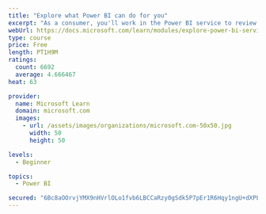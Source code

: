 ```yaml
---
title: "Explore what Power BI can do for you"
excerpt: "As a consumer, you'll work in the Power BI service to review and interact with content that has been shared with you. This module provides the foundational information that you need to work effectively in the Power BI service."
webUrl: https://docs.microsoft.com/learn/modules/explore-power-bi-service/
type: course
price: Free
length: PT1H9M
ratings:
  count: 6692
  average: 4.666467
heat: 63

provider:
  name: Microsoft Learn
  domain: microsoft.com
  images:
    - url: /assets/images/organizations/microsoft.com-50x50.jpg
      width: 50
      height: 50

levels:
  - Beginner

topics:
  - Power BI

secured: "6Bc8aOOrvjYMX9nHVrlOLo1fvb6LBCCaRzy0gSdk5P7pEr1R6Hqy1ngU+dXPLsNj4L1oGtA3+rKzaAiLP3IQ+t7fswLR4L52AiFOC8RKl2+uDxcxdnKlpk+UKGoFbmBwLxFZr1e5IDa4febA2SjjhWiMP1oqCWV5juJ4BQ+ikzoGECqpv9M+LPZNLMlf3X4KDMSHXDqF7PnNmJAyQ3VPr7mcGjzqZm9hfEld8lw5N8dWhFeGT46cyxpd0fY7RBw9lpDuz6x5KM8k+2+ZpZa1uuqlWVsg1PHErZWc4STwPNpBEyIXqHMGa0MJj3jG9l2pDXZZljQxz5lvznrRH2TURhgduKq+ljgqlMTpGxLPi55NkJg+NkdoQVSj2D3Zbs/JqN/rLF1mrBn1VB2/FbdgXtlf74KOjK2ob5KhpsYWbec=;1QXk7FbJ9zAMteNYwv5/pQ=="
---
```


